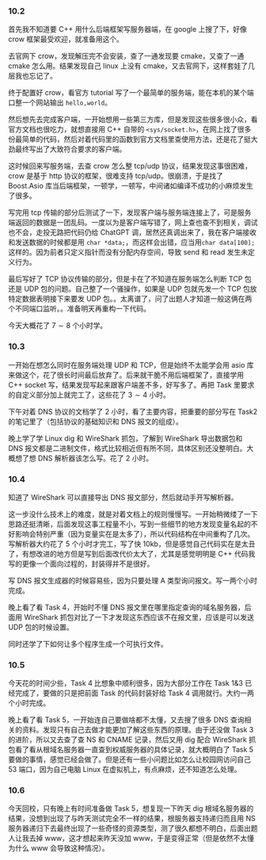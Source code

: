 ### 10.2

首先我不知道要 C++ 用什么后端框架写服务器端，在 google 上搜了下，好像 crow 框架最受欢迎，就准备用这个。

去官网下 crow，发现解压完不会安装，查了一通发现要 cmake，又查了一通 cmake 怎么用。结果发现自己 linux 上没有 cmake，又去官网下，这样套娃了几层我也忘记了。

终于配置好 crow，看官方 tutorial 写了一个最简单的服务端，能在本机的某个端口整一个网站输出 `hello,world`。

然后想先去完成客户端，一开始想用一些第三方库，但是发现这些很多很小众，看官方文档也很吃力，就想直接用 C++ 自带的 `<sys/socket.h>`，在网上找了很多份最简单的代码，然后对着代码里的函数到官方文档里查使用方法，还是花了挺大劲最终写出了大致符合要求的客户端。

这时候回来写服务端，去查 crow 怎么整 tcp/udp 协议，结果发现这事很困难，crow 是基于 http 协议的框架，很难支持 tcp/udp。很崩溃，于是找了 Boost.Asio 库当后端框架，一顿学，一顿写，中间诸如编译不成功的小麻烦发生了很多。

写完用 tcp 传输的部分后测试了一下，发现客户端与服务端连接上了，可是服务端返回的数据是一团乱码。一度以为是客户端写错了，网上查也查不到相关，调试也不会，走投无路把代码仍给 ChatGPT 调，居然还真调出来了，我在客户端接收和发送数据的时候都是用 `char *data;`，而这样会出错，应当用`char data[100];` 这样的。因为前者只定义指针而没有分配内存空间，导致 send 和 read 发生未定义行为。

最后写好了 TCP 协议传输的部分，但是卡在了不知道在服务端怎么判断 TCP 包还是 UDP 包的问题。自己整了一个骚操作，如果是 UDP 包就先发一个 TCP 包放特定数据表明接下来要发 UDP 包。。太离谱了，问了出题人才知道一般这俩在两个不同端口监听。。准备明天再重构一下代码。

今天大概花了 $7\sim 8$ 个小时学。

### 10.3

一开始在想怎么同时在服务端处理 UDP 和 TCP，但是始终不太能学会用 asio 库来做这个，花了很长时间最后放弃了。后来就干脆不用后端框架了，直接学用 C++ socket 写，结果发现写起来跟客户端差不多，好写多了。再把 Task 里要求的自定义部分加上就完工了，这些花了 $3\sim 4$ 小时。

下午对着 DNS 协议的文档学了 2 小时，看了主要内容，把重要的部分写在 Task2 的笔记里了（包括协议的基础知识和 DNS 报文的组成）。

晚上学了学 Linux dig 和 WireShark 抓包，了解到 WireShark 导出数据包和 DNS 报文都是二进制文件，格式比较相近但有所不同，具体区别还没整明白。大概想了想 DNS 解析器该怎么写。花了 2 小时。

### 10.4

知道了 WireShark 可以直接导出 DNS 报文部分，然后就动手开写解析器。

这一步没什么技术上的难度，就是对着文档上的规则慢慢写。一开始稍微缕了一下思路还挺清晰，后面发现这事工程量不小，写到一些细节的地方发现变量名起的不好影响会特别严重（因为变量实在是太多了），所以代码结构在中间重构了几次。写解析器大约花了 5 个小时才完工，写了快 10kb，但是感觉自己代码实在是太丑了，有想改进的地方但是写到后面改代价太大了，尤其是感觉明明是 C++ 代码我写的更像一个面向过程的，封装得并不是很好。

写 DNS 报文生成器的时候容易些，因为只要处理 A 类型询问报文。写一两个小时完成。

晚上看了看 Task 4，开始时不懂 DNS 报文里在哪里指定查询的域名服务器，后面用 WireShark 抓包对比了一下才发现这东西应该不在报文里，应该是可以发送 UDP 包的时候设置。

同时还学了下如何让多个程序生成一个可执行文件。

### 10.5

今天花的时间少些，Task 4 比想象中顺利很多，因为大部分工作在 Task 1&3 已经完成了，要做的只是把前面 Task 的代码封装好给 Task 4 调用就行。大约一两个小时完成。

晚上看了看 Task 5，一开始连自己要做啥都不太懂，又去搜了很多 DNS 查询相关的资料。发现只有自己去做才能更加了解这些东西的原理。由于还没做 Task 3 的进阶，所以又去查了查 NS 和 CNAME 记录，然后又用 dig 配合 WireShark 抓包看了看从根域名服务器一直查到权威服务器的具体记录，就大概明白了 Task 5 要做的事情，感觉已经会做了。但是还有一些小问题比如怎么让校园网访问自己 53 端口，因为自己电脑 Linux 在虚拟机上，有点麻烦，还不知道怎么处理。

### 10.6

今天回校，只有晚上有时间准备做 Task 5，想复现一下昨天 dig 根域名服务器的结果，没想到出现了与昨天测试完全不一样的结果，根服务器支持递归而且用 NS 服务器递归下去最终出现了一些奇怪的资源类型，测了很久都想不明白，后面出题人让我去掉 www，这才想起来昨天没加 www，于是变得正常（但是依然不太懂为什么 www 会导致这种情况）。